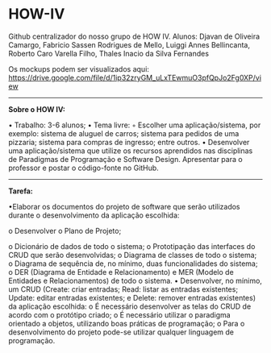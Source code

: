 # HOW-IV

Github centralizador do nosso grupo de HOW IV.
Alunos: 
Djavan de Oliveira Camargo, Fabricio Sassen Rodrigues de Mello, Luiggi Annes Bellincanta, Roberto Caro Varella Filho, Thales Inacio da Silva Fernandes


Os mockups podem ser visualizados aqui: https://drive.google.com/file/d/1ip32zryGM_uLxTEwmuO3pfQpJo2Fg0XP/view


-------
**Sobre o HOW IV:**

• Trabalho: 3-6 alunos;
• Tema livre:
◦ Escolher uma aplicação/sistema, por exemplo: sistema de aluguel de carros; sistema para
pedidos de uma pizzaria; sistema para compras de ingresso; entre outros.
• Desenvolver uma aplicação/sistema que utilize os recursos aprendidos nas disciplinas de
Paradigmas de Programação e Software Design. Apresentar para o professor e postar o
código-fonte no GitHub.

---

**Tarefa:**

•Elaborar os documentos do projeto de software que serão utilizados durante o
desenvolvimento da aplicação escolhida:

o Desenvolver o Plano de Projeto;

o Dicionário de dados de todo o sistema;
o Prototipação das interfaces do CRUD que serão desenvolvidas;
o Diagrama de classes de todo o sistema;
o Diagrama de sequência de, no mínimo, duas funcionalidades do sistema;
o DER (Diagrama de Entidade e Relacionamento) e MER (Modelo de Entidades e
Relacionamentos) de todo o sistema.
• Desenvolver, no mínimo, um CRUD (Create: criar entradas; Read: listar as entradas
existentes; Update: editar entradas existentes; e Delete: remover entradas existentes) da
aplicação escolhida:
o É necessário desenvolver as telas do CRUD de acordo com o protótipo criado;
o É necessário utilizar o paradigma orientado a objetos, utilizando boas práticas de
programação;
o Para o desenvolvimento do projeto pode-se utilizar qualquer linguagem de
programação.



  
    

